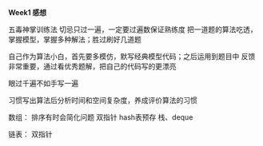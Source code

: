 **Week1 感想**

五毒神掌训练法
切忌只过一遍，一定要过遍数保证熟练度
把一道题的算法吃透，掌握模型，掌握多种解法；胜过刷好几道题

自己作为算法小白，首先要多模仿，默写经典模型代码；之后运用到题目中
反馈非常重要，通过看优秀题解，把自己的代码写的更漂亮

眼过千遍不如手写一遍

习惯写出算法后分析时间和空间复杂度，养成评价算法的习惯

数组：
排序有时会简化问题
双指针
hash表预存
栈、deque

链表：
双指针
